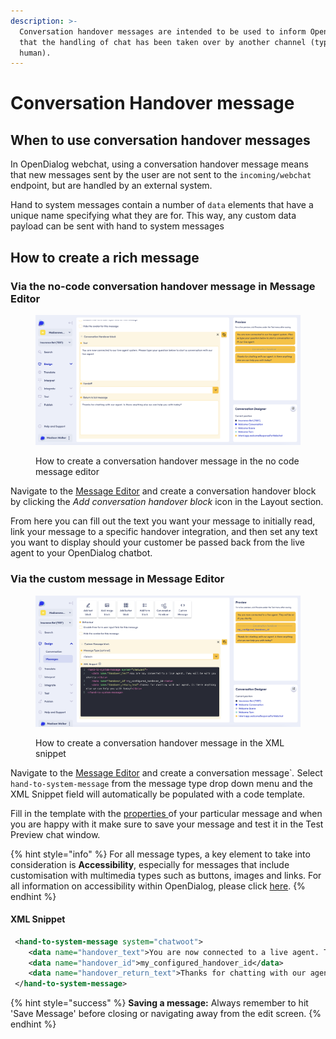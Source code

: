 ```yaml
---
description: >-
  Conversation handover messages are intended to be used to inform OpenDialog
  that the handling of chat has been taken over by another channel (typically a
  human).
---
```


# Conversation Handover message

## When to use conversation handover messages

In OpenDialog webchat, using a conversation handover message means that new messages sent by the user are not sent to the `incoming/webchat` endpoint, but are handled by an external system.

Hand to system messages contain a number of `data` elements that have a unique name specifying what they are for. This way, any custom data payload can be sent with hand to system messages

## How to create a rich message

### Via the no-code conversation handover message in Message Editor

<figure><img src="../../../.gitbook/assets/Screenshot 2024-04-29 at 07.54.19.png" alt=""><figcaption><p>How to create a conversation handover message in the no code message editor</p></figcaption></figure>

Navigate to the [Message Editor](../message-editor.md) and create a conversation handover block by clicking the _Add conversation handover block_ icon in the Layout section.&#x20;

From here you can fill out the text you want your message to initially read, link your message to a specific handover integration, and then set any text you want to display should your customer be passed back from the live agent to your OpenDialog chatbot.

### Via the custom message in Message Editor

<figure><img src="../../../.gitbook/assets/Screenshot 2024-04-29 at 08.08.53.png" alt=""><figcaption><p>How to create a conversation handover message in the XML snippet</p></figcaption></figure>

Navigate to the [Message Editor](../message-editor.md) and create a conversation message\`_._ Select `hand-to-system-message` from the message type drop down menu and the XML Snippet field will automatically be populated with a code template.

Fill in the template with the [properties ](conversation-handover-message.md#properties)of your particular message and when you are happy with it make sure to save your message and test it in the Test Preview chat window.&#x20;

{% hint style="info" %}
For all message types, a key element to take into consideration is **Accessibility**, especially for messages that include customisation with multimedia types such as buttons, images and links. For all information on accessibility within OpenDialog, please click [here](../../designing-accessible-chatbots.md).
{% endhint %}

#### XML Snippet

```xml
 <hand-to-system-message system="chatwoot">
    <data name="handover_text">You are now connected to a live agent. They will be with you shortly.</data>
    <data name="handover_id">my_configured_handover_id</data>
    <data name="handover_return_text">Thanks for chatting with our agent. Is there anything else we can help you with today?</data>
 </hand-to-system-message>
```

{% hint style="success" %}
**Saving a message:** Always remember to hit 'Save Message' before closing or navigating away from the edit screen.
{% endhint %}

